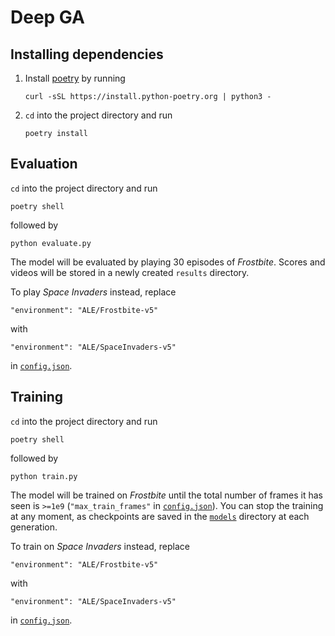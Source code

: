 # Deep GA

## Installing dependencies
1. Install [poetry](https://python-poetry.org/) by running
    ```shell
   curl -sSL https://install.python-poetry.org | python3 -
   ```
2. `cd` into the project directory and run
    ```shell
   poetry install
   ```
   
## Evaluation
`cd` into the project directory and run
```shell
poetry shell
```
followed by
```shell
python evaluate.py
```
The model will be evaluated by playing 30 episodes of *Frostbite*. Scores and videos will be stored in a newly 
created `results` directory.

To play *Space Invaders* instead, replace
```
"environment": "ALE/Frostbite-v5"
```
with
```
"environment": "ALE/SpaceInvaders-v5"
```
in [`config.json`](config.json).

## Training
`cd` into the project directory and run
```shell
poetry shell
```
followed by
```shell
python train.py
```
The model will be trained on *Frostbite* until the total number of frames it has seen is `>=1e9` (`"max_train_frames"` 
in [`config.json`](config.json)). You can stop the training at any moment, as checkpoints are saved in the 
[`models`](models) directory at each generation.

To train on *Space Invaders* instead, replace
```
"environment": "ALE/Frostbite-v5"
```
with
```
"environment": "ALE/SpaceInvaders-v5"
```
in [`config.json`](config.json).